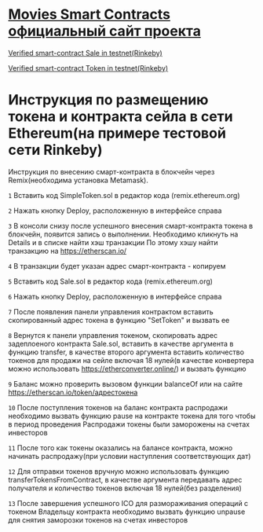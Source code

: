 # [Movies Smart Contracts официальный сайт проекта](https://www.movieschain.io)

[Verified smart-contract Sale in testnet(Rinkeby)](https://rinkeby.etherscan.io/address/0xd0de931299af22065b3020ca8bd2deb0726e9f58)

[Verified smart-contract Token in testnet(Rinkeby)](https://rinkeby.etherscan.io/address/0x9ee9310886e6106994960e0ba1784be51e7db7d7)


# Инструкция по размещению токена и контракта сейла в сети Ethereum(на примере тестовой сети Rinkeby)

Инструкция по внесению смарт-контракта в блокчейн через Remix(необходима установка Metamask).

`1` Вставить код SimpleToken.sol в редактор кода (remix.ethereum.org)

`2` Нажать кнопку Deploy, расположенную в интерфейсе справа

`3` В консоли снизу после успешного внесения смарт-контракта токена в блокчейн, появится запись о выполнении. Необходимо кликнуть на Details и в списке найти хэш транзакции
По этому хэшу найти транзакцию на https://etherscan.io/

`4` В транзакции будет указан адрес смарт-контракта - копируем

`5` Вставить код Sale.sol в редактор кода (remix.ethereum.org)

`6` Нажать кнопку Deploy, расположенную в интерфейсе справа

`7` После появления панели управления контрактом вставить скопированный адрес токена в функцию "SetToken" и вызвать ее

`8` Вернутся к панели управления токеном, скопировать адрес задеплоеного контракта Sale.sol, вставить в качестве аргумента
в функцию transfer, в качестве второго аргумента вставить количество токенов для продажи на сейле включая 18 нулей(в качестве конвертера можно использовать https://etherconverter.online/)
и вызвать функцию

`9` Баланс можно проверить вызовом функции balanceOf или на сайте https://etherscan.io/token/адрестокена

`10` После поступления токенов на баланс контракта распродажи необходимо вызвать функцию pause на контракте токена для того чтобы в период проведения Распродажи токены были заморожены на счетах инвесторов

`11` После того как токены оказались на балансе контракта, можно начинать распродажу(при условии наступления соответствующих дат)

`12` Для отправки токенов вручную можно использовать функцию transferTokensFromContract, в качестве аргумента передавать адрес получателя и количество токенов включая 18 нулей(без разделения)

`13` После завершения успешного ICO для размораживания операций с токеном Владельцу контракта необходимо вызвать функцию unpause для снятия заморозки токенов на счетах инвесторов























